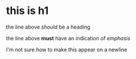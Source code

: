 # this is h1
the line above *should* be a heading 

the line above **must** have an indication of _emphasis_

I'm not sure how to make this appear on a newline

